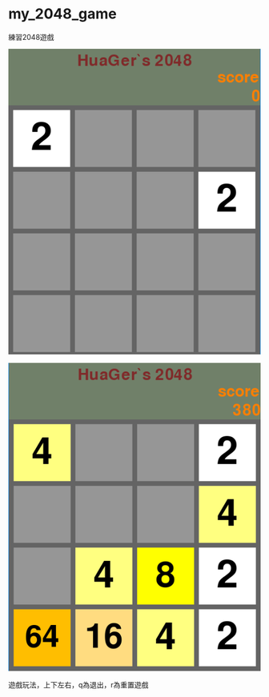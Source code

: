 # my_2048_game

練習2048遊戲

![image](https://github.com/commhua321/my_2048_game/blob/master/gameshot01.png)

![image](https://github.com/commhua321/my_2048_game/blob/master/gameshot02.png)

遊戲玩法，上下左右，q為退出，r為重置遊戲


